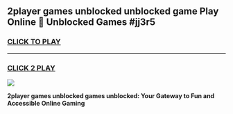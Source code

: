 
## 2player games unblocked unblocked game Play Online 👋 Unblocked Games #jj3r5
<h3>
<a href="https://premium.freeplayer.one?title=2player_games_unblocked&ref=21F">CLICK TO PLAY</a></h3>
<hr>

<h3>
<a href="https://premium.freeplayer.one?title=2player_games_unblocked&ref=21F">CLICK 2 PLAY</a>
  
</h3>

<a href="https://premium.freeplayer.one?title=2player_games_unblocked&ref=21F/"><img src="https://clearcache.store/games.png"></a>


**2player games unblocked games unblocked: Your Gateway to Fun and Accessible Online Gaming**
